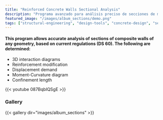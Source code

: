 ```yaml
---
title: "Reinforced Concrete Walls Sectional Analysis"
description: "Programa avanzado para análisis preciso de secciones de muros compuestos con diagramas de interacción 3D, modificación de refuerzo y análisis momento-curvatura."
featured_image: "/images/album_sections/demo.png"
tags: ["structural-engineering", "design-tools", "concrete-design", "section-analysis", "walls"]
---
```


#### This program allows accurate analysis of sections of composite walls of any geometry, based on current regulations (DS 60). The following are determined:

- 3D interaction diagrams  
- Reinforcement modification  
- Displacement demand  
- Moment-Curvature diagram  
- Confinement length

{{< youtube 087BqbIQSgE >}}

### Gallery

{{< gallery dir="images/album_sections" >}}
